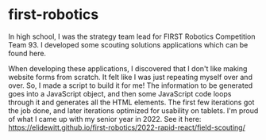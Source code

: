 # first-robotics
In high school, I was the strategy team lead for FIRST Robotics Competition Team 93. I developed some scouting solutions applications which can be found here.

When developing these applications, I discovered that I don't like making website forms from scratch. It felt like I was just repeating myself over and over. So, I made a script to build it for me! The information to be generated goes into a JavaScript object, and then some JavaScript code loops through it and generates all the HTML elements. 
The first few iterations got the job done, and later iterations optimized for usability on tablets. I'm proud of what I came up with my senior year in 2022. See it here: https://elidewitt.github.io/first-robotics/2022-rapid-react/field-scouting/
